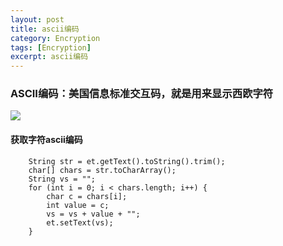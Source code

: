 ```yaml
---
layout: post
title: ascii编码
category: Encryption
tags: [Encryption]
excerpt: ascii编码
---
```


### ASCII编码：美国信息标准交互码，就是用来显示西欧字符 ###

![](http://www.nangongyibin.com/assets/images/Encryption/1.png)

#### 获取字符ascii编码 ####

        String str = et.getText().toString().trim();
        char[] chars = str.toCharArray();
        String vs = "";
        for (int i = 0; i < chars.length; i++) {
            char c = chars[i];
            int value = c;
            vs = vs + value + "";
            et.setText(vs);
        }